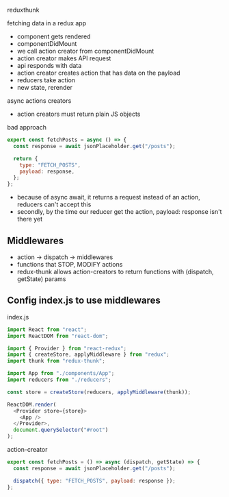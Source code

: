 reduxthunk

fetching data in a redux app

- component gets rendered
- componentDidMount
- we call action creator from componentDidMount
- action creator makes API request
- api responds with data
- action creator creates action that has data on the payload
- reducers take action
- new state, rerender

async actions creators

- action creators must return plain JS objects

bad approach

```javascript
export const fetchPosts = async () => {
  const response = await jsonPlaceholder.get("/posts");

  return {
    type: "FETCH_POSTS",
    payload: response,
  };
};
```

- because of async await, it returns a request instead of an action, reducers can't accept this
- secondly, by the time our reducer get the action, payload: response isn't there yet

## Middlewares

- action -> dispatch -> middlewares
- functions that STOP, MODIFY actions
- redux-thunk allows action-creators to return functions with (dispatch, getState) params

## Config index.js to use middlewares

index.js

```javascript
import React from "react";
import ReactDOM from "react-dom";

import { Provider } from "react-redux";
import { createStore, applyMiddleware } from "redux";
import thunk from "redux-thunk";

import App from "./components/App";
import reducers from "./reducers";

const store = createStore(reducers, applyMiddleware(thunk));

ReactDOM.render(
  <Provider store={store}>
    <App />
  </Provider>,
  document.querySelector("#root")
);
```

action-creator

```javascript
export const fetchPosts = () => async (dispatch, getState) => {
  const response = await jsonPlaceholder.get("/posts");

  dispatch({ type: "FETCH_POSTS", payload: response });
};
```



